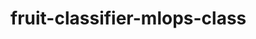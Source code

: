 # fruit-classifier-mlops-class



<!-- run the code in kaggel
https://www.kaggle.com/code/khashayar/mlops-dsr-batch-41-kr/edit

run this to install requirements in the code space:
python3 -m venv .venv
source .venv/bin/activate
pip install -r requirements.txt

create an .env file here:
edit it accoridng to the file name in the Artifact of your project in the "weight and biases" webpage
u can get it from:  https://wandb.ai/authorize
 

write & run a test for wandb test_wandb.py

run python app/model.py
to downlaod the model

save & commit & push:
git add .
git commit -m "💡 your message here"
git push origin main 

createa anotehr app: say 
hello_mom
with a certain get: @app.get("/hello")

then run the app:
fastapi run app/hello_mom.py --reload

it will give you new port, check the port down here, beside terminal, 
open the forward address + /hello  at the end of it

To check:
get to the Swagger UI, append /docs to the end of the URL where you have the port exposed
# or  append /redoc  differnet interface

run the main app:
fastapi run app/main.py --reload
or u can specify the server too: 
fastapi run app/main.py --reload --port 8000


After executing fastapi run app/main.py --reload 
go to the Swagger documentation by appending /docs to the URL.
 Then click on Predict -> Try it Out 
 -> Upload an Image and then Execute


-->
